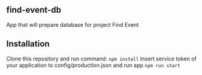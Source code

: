 ## find-event-db

App that will prepare database for project Find Event

## Installation

Clone this repository and run command:
`npm install`
Insert service token of your application to config/production.json and run app
`npm run start`
